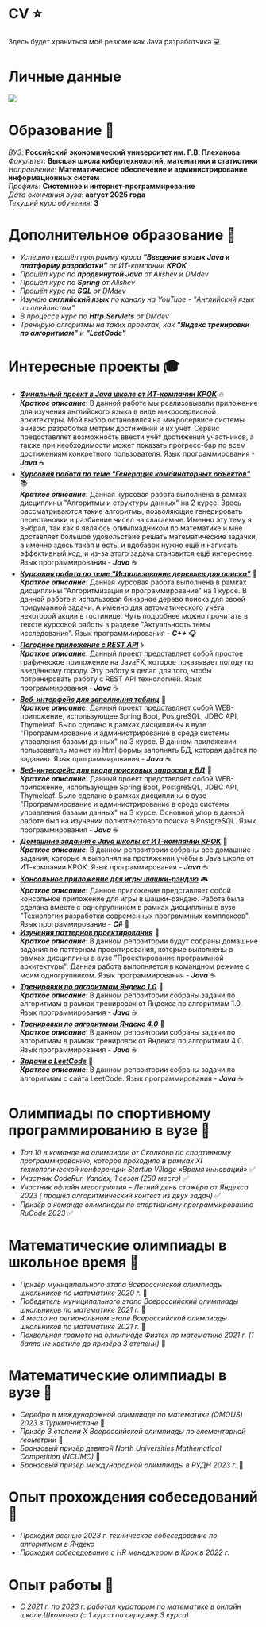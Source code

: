 # CV :star:
Здесь будет храниться моё резюме как Java разработчика :computer:

# Личные данные
<image src = "/images/photo_2024-02-25_00-42-57.jpg" >

# Образование :closed_book:
*ВУЗ*: **Российский экономический университет им. Г.В. Плеханова**  
*Факультет*: **Высшая школа кибертехнологий, математики и статистики**  
*Направление*: **Математическое обеспечение и администрирование информационных систем**  
*Профиль*: **Системное и интернет-программирование**  
*Дата окончания вуза*: **август 2025 года**  
*Текущий курс обучения*: **3**   
# Дополнительное образование :memo:
* *Успешно прошёл программу курса **"Введение в язык Java и платформу разработки"** от ИТ-компании **КРОК***
* *Прошёл курс по **продвинутой Java** от Alishev и DMdev*
* *Прошёл курс по **Spring** от Alishev*
* *Прошёл курс по **SQL** от DMdev*
* *Изучаю **английский язык** по каналу на YouTube - "Английский язык по плейлистам"*
* *В процессе курс по **Http.Servlets** от DMdev*
* *Тренирую алгоритмы на таких проектах, как **"Яндекс тренировки по алгоритмам"** и **"LeetCode"*** 
# Интересные проекты :mortar_board:
* [***Финальный проект в Java школе от ИТ-компании КРОК***](https://github.com/DenisStepanidenko/Croc-Java-2022/tree/master/src/ru/croc/finalproject) :fire:  
    ***Краткое описание***: В данной работе мы реализовывали приложение для изучения английского языка в виде микросервисной архитектуры. Мой выбор остановился на микросервисе системы ачивок: разработка метрик достижений и их учёт. Сервис предоставляет возможность ввести учёт достижений участников, а также при необходимости может показать прогресс-бар по всем достижениям конкретного пользователя. Язык программирования - ***Java*** :coffee: 
* [***Курсовая работа по теме "Генерация комбинаторных объектов"***](https://github.com/DenisStepanidenko/Course-work-on-the-topic-generation-of-combinatorial-objects-in-Java) :books:  
   ***Краткое описание***: Данная курсовая работа выполнена в рамках дисциплины "Алгоритмы и структуры данных" на 2 курсе. Здесь рассматриваются такие алгоритмы, позволяющие генерировать перестановки и разбиение чисел на слагаемые. Именно эту тему я выбрал, так как я являюсь олимпиадником по математике и мне доставляет большое удовольствие решать математические задачки, а именно здесь такая и есть, и вдобавок нужно ещё и написать эффективный код, и из-за этого задача становится ещё интереснее. Язык программирования - ***Java*** :coffee:
* [***Курсовая работа по теме "Использование деревьев для поиска"***](https://github.com/DenisStepanidenko/Coursework-on-the-topic-Using-trees-for-search) :palm_tree:  
  ***Краткое описание***: Данная курсовая работа выполнена в рамках дисциплины "Алгоритмизация и программирование" на 1 курсе. В данной работе я использовал бинарное дерево поиска для своей придуманной задачи. А именно для автоматического учёта некоторой акции в гостинице. Чуть подробнее можно прочитать в тексте курсовой работы в разделе "Актуальность темы исследования". Язык программиирования - ***C++*** :headphones:  
* [***Погодное приложение с REST API***](https://github.com/DenisStepanidenko/weather-app-restapi) :cyclone:  
   ***Краткое описание***: Данный проект представляет собой простое графическое приложение на JavaFX, которое показывает погоду по введённому городу. Эту работу я делал для того, чтобы потренировать работу с REST API технологией. Язык программирования - ***Java*** :coffee: 
* [***Веб-интерфейс для заполнения таблиц***](https://github.com/DenisStepanidenko/Web-interface-for-filling-in-tables) :anger:  
  ***Краткое описание***: Данный проект представляет собой WEB-приложение, использующее Spring Boot, PostgreSQL, JDBC API, Thymeleaf. Было сделано в рамках дисциплины в вузе "Программирование и администрирование в среде системы управления базами данных" на 3 курсе. В данном приложении пользователь может из html формы заполнять БД, которая даётся по заданию. Язык программирования - ***Java*** :coffee: 
* [***Веб-интерфейс для ввода поисковых запросов к БД***](https://github.com/DenisStepanidenko/DateBaseFullTextIndex) :game_die:  
  ***Краткое описание***: Данный проект представляет собой WEB-приложение, использующее Spring Boot, PostgreSQL, JDBC API, Thymeleaf. Было сделано в рамках дисциплины в вузе "Программирование и администрирование в среде системы управления базами данных" на 3 курсе. Основной упор в данной работе был на изучении полнотекстового поиска в PostgreSQL. Язык программирования - ***Java*** :coffee:
* [***Домашние задания с Java школы от ИТ-компании КРОК***](https://github.com/DenisStepanidenko/Croc-Java-2022) :trident:  
  ***Краткое описание***: В данном репозитории собраны все домашние задания, которые я выполнял на протяжении учёбы в Java школе от ИТ-компании КРОК. Язык программирования - ***Java*** :coffee:
* [***Консольное приложение для игры шашки-рэндзю***](https://github.com/DenisStepanidenko/renju-checkers-chapkin-lab) :video_game:  
  ***Краткое описание***: Данное приложение представляет собой консольное приложение для игры в шашки-рэндзю. Работа была сделана вместе с одногрупником в рамках дисциплины в вузе "Технологии разработки современных программных комплексов". Язык программирование - ***C#*** :crystal_ball:
* [***Изучения паттернов проектирования***](https://github.com/DenisStepanidenko/SoftwareArchitectureDesign) :rocket:  
  ***Краткое описание***: В данном репозитории будут собраны домашние задания по паттернам проектирования, которые выполнены в рамках дисциплины в вузе "Проектирование программной архитектуры". Данная работа выполняется в командном режиме с моим одногрупником. Язык программирования - ***Java*** :coffee: 
* [***Тренировки по алгоритмам Яндекс 1.0***](https://github.com/DenisStepanidenko/Yandex-Training1.0) :european_castle:  
  ***Краткое описание***: В данном репозитории собраны задачи по алгоритмам в рамках тренировок от Яндекса по алгоритмам 1.0. Язык программирования - ***Java*** :coffee: 
* [***Тренировки по алгоритмам Яндекс 4.0***](https://github.com/DenisStepanidenko/Yandex-Training4_0) :lollipop:  
  ***Краткое описание***: В данном репозитории собраны задачи по алгоритмам в рамках тренировок от Яндекса по алгоритмам 4.0. Язык программирования - ***Java*** :coffee:
* [***Задачи с LeetCode***](https://github.com/DenisStepanidenko/LeetCode) :santa:  
  ***Краткое описание***: В данном репозитории собраны задачи по алгоритмам с сайта LeetCode. Язык программирования - ***Java*** :coffee:

# Олимпиады по спортивному программированию в вузе :gift:
* *Топ 10 в команде на олимпиаде от Сколково по спортивному программированию, которое проходило в рамках XI технологической конференции Startup Village «Время инноваций»* :white_check_mark:
* *Участник CodeRun Yandex, 1 сезон (250 место)* :white_check_mark:
* *Участник офлайн мероприятия – Летний день стажёра от Яндекса 2023 ( прошёл алгоритмический контест из двух задач)* :white_check_mark:
* *Призёр в команде олимпиады по спортивному программированию RuCode 2023* :white_check_mark:

# Математические олимпиады в школьное время :musical_note:
* *Призёр муниципального этапа Всероссийской олимпиады школьников по математике 2020 г.* :dragon_face:
* *Победитель муниципального этапа Всероссийский олимпиады школьников по математике 2021 г.* :dragon_face:
* *4 место на региональном этапе Всероссийской олимпиады школьников по математике 2021 г.* :dragon_face:
* *Похвальная грамота на олимпиаде Физтех по математике 2021 г. (1 балла не хватило до призёра 3 степени)* :dragon_face:

# Математические олимпиады в вузе :gem:
* *Серебро в междунарожной олимпиаде по математике (OMOUS) 2023 в Туркменистане* :sparkler:
* *Призёр 3 степени X Всероссийской олимпиады по элементарной геометрии* :sparkler:
* *Бронзовый призёр девятой North Universities Mathematical Competition (NCUMC)* :sparkler:
* *Бронзовый призёр международной олимпиады в РУДН 2023 г.* :sparkler:

# Опыт прохождения собеседований :office:
* *Проходил осенью 2023 г. техническое собеседование по алгоритмам в Яндекс* 
* *Проходил собеседование с HR менеджером в Крок в 2022 г.*

# Опыт работы :pushpin:
* *C 2021 г. по 2023 г. работал куратором по математике в онлайн школе Школково (с 1 курса по середину 3 курса)*






  




